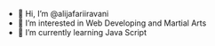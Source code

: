 - 👋 Hi, I’m @alijafariiravani
- 👀 I’m interested in Web Developing and Martial Arts
- 🌱 I’m currently learning Java Script


<!---
alijafariiravani/alijafariiravani is a ✨ special ✨ repository because its `README.md` (this file) appears on your GitHub profile.
You can click the Preview link to take a look at your changes.
--->
